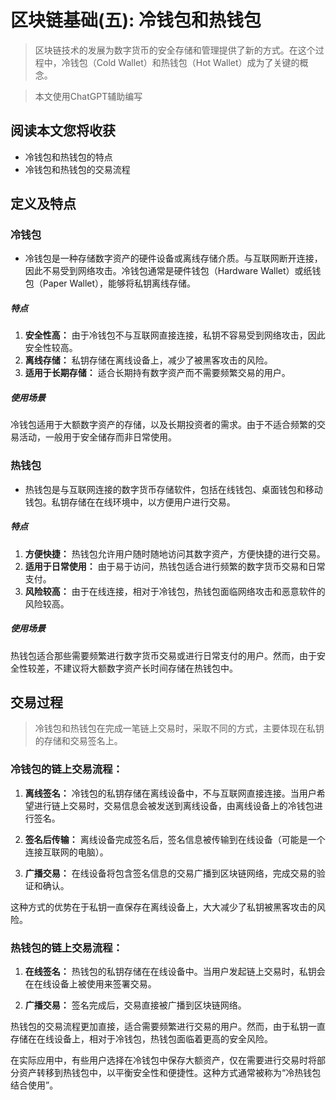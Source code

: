 # 区块链基础(五): 冷钱包和热钱包

> 区块链技术的发展为数字货币的安全存储和管理提供了新的方式。在这个过程中，冷钱包（Cold Wallet）和热钱包（Hot Wallet）成为了关键的概念。

> 本文使用ChatGPT辅助编写

## 阅读本文您将收获
* 冷钱包和热钱包的特点
* 冷钱包和热钱包的交易流程

## 定义及特点

### 冷钱包
* 冷钱包是一种存储数字资产的硬件设备或离线存储介质。与互联网断开连接，因此不易受到网络攻击。冷钱包通常是硬件钱包（Hardware Wallet）或纸钱包（Paper Wallet），能够将私钥离线存储。

##### 特点

1. **安全性高：** 由于冷钱包不与互联网直接连接，私钥不容易受到网络攻击，因此安全性较高。
2. **离线存储：** 私钥存储在离线设备上，减少了被黑客攻击的风险。
3. **适用于长期存储：** 适合长期持有数字资产而不需要频繁交易的用户。

##### 使用场景

冷钱包适用于大额数字资产的存储，以及长期投资者的需求。由于不适合频繁的交易活动，一般用于安全储存而非日常使用。

### 热钱包

* 热钱包是与互联网连接的数字货币存储软件，包括在线钱包、桌面钱包和移动钱包。私钥存储在在线环境中，以方便用户进行交易。

##### 特点

1. **方便快捷：** 热钱包允许用户随时随地访问其数字资产，方便快捷的进行交易。
2. **适用于日常使用：** 由于易于访问，热钱包适合进行频繁的数字货币交易和日常支付。
3. **风险较高：** 由于在线连接，相对于冷钱包，热钱包面临网络攻击和恶意软件的风险较高。

##### 使用场景

热钱包适合那些需要频繁进行数字货币交易或进行日常支付的用户。然而，由于安全性较差，不建议将大额数字资产长时间存储在热钱包中。

## 交易过程

> 冷钱包和热钱包在完成一笔链上交易时，采取不同的方式，主要体现在私钥的存储和交易签名上。

### 冷钱包的链上交易流程：

1. **离线签名：** 冷钱包的私钥存储在离线设备中，不与互联网直接连接。当用户希望进行链上交易时，交易信息会被发送到离线设备，由离线设备上的冷钱包进行签名。

2. **签名后传输：** 离线设备完成签名后，签名信息被传输到在线设备（可能是一个连接互联网的电脑）。

3. **广播交易：** 在线设备将包含签名信息的交易广播到区块链网络，完成交易的验证和确认。

这种方式的优势在于私钥一直保存在离线设备上，大大减少了私钥被黑客攻击的风险。

### 热钱包的链上交易流程：

1. **在线签名：** 热钱包的私钥存储在在线设备中。当用户发起链上交易时，私钥会在在线设备上被使用来签署交易。

2. **广播交易：** 签名完成后，交易直接被广播到区块链网络。

热钱包的交易流程更加直接，适合需要频繁进行交易的用户。然而，由于私钥一直存储在在线设备上，相对于冷钱包，热钱包面临着更高的安全风险。

在实际应用中，有些用户选择在冷钱包中保存大额资产，仅在需要进行交易时将部分资产转移到热钱包中，以平衡安全性和便捷性。这种方式通常被称为“冷热钱包结合使用”。
